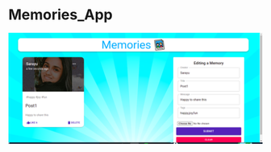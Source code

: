 # Memories_App
![sample screenshot](https://github.com/sarayu-suresh/Memories_App/blob/main/ss.png?raw=true)
